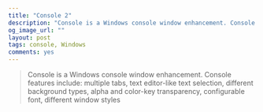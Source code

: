 ```yaml
---
title: "Console 2"
description: "Console is a Windows console window enhancement. Console features include: multiple tabs, text editor-like text selection, different background types, alpha and color-key transparency, configurable font, different window styles"
og_image_url: ""
layout: post
tags: console, Windows
comments: yes
---
```


>Console is a Windows console window enhancement. Console features include: multiple tabs, text editor-like text selection, different background types, alpha and color-key transparency, configurable font, different window styles